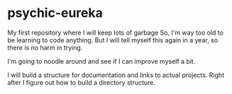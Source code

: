 # psychic-eureka
My first repository where I will keep lots of garbage
So, I'm way too old to be learning to code anything. But I will tell myself this again in a year, so there is no harm in trying.

I'm going to noodle around and see if I can improve myself a bit.

I will build a structure for documentation and links to actual projects. Right after I figure out how to build a directory structure.
